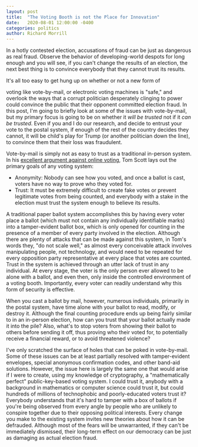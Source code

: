 ```yaml
---
layout: post
title:  "The Voting Booth is not the Place for Innovation"
date:   2020-08-01 12:00:00 -0400
categories: politics
author: Richard Morrill
---
```


In a hotly contested election, accusations of fraud can be just as dangerous as
real fraud.  Observe the behavior of developing-world despots for long enough
and you will see, if you can't change the results of an election, the next best
thing is to convince everybody that they cannot trust its results.
<!--more-->It's all too easy to get hung up on whether or not a new form of
voting like vote-by-mail, or electronic voting machines is "safe," and overlook
the ways that a corrupt politician desperately clinging to power could convince
the public that their opponent committed election fraud.  In this post, I'm
going to briefly look at some of the issues with vote-by-mail, but my primary
focus is going to be on whether it _will be trusted_ not if it _can be trusted_.
Even if you and I do our research, and decide to entrust your vote to the postal
system, if enough of the rest of the country decides they cannot, it will be
child's play for Trump (or another politician down the line), to convince them
that their loss was fraudulent.

Vote-by-mail is simply not as easy to trust as a traditional in-person system.
In his [excellent argument against online
voting](https://www.youtube.com/watch?v=w3_0x6oaDmI), Tom Scott lays out the
primary goals of any voting system:

- Anonymity: Nobody can see how you voted, and once a ballot is cast, voters
  have no way to prove who they voted for.
- Trust: It must be extremely difficult to create fake votes or prevent
  legitimate votes from being counted, and everybody with a stake in the
  election must trust the system enough to believe its results.

A traditional paper ballot system accomplishes this by having every voter place
a ballot (which must not contain any individually identifiable marks) into a
tamper-evident ballot box, which is only opened for counting in the presence of
a member of every party involved in the election.  Although there are plenty of
attacks that can be made against this system, in Tom's words they, "do not scale
well," as almost every conceivable attack involves manipulating people, not
technology, and would need to be repeated for every opposition party
representative at every place that votes are counted.  Trust in the system is
achieved through an utter lack of trust in any individual.  At every stage, the
voter is the only person ever allowed to be alone with a ballot, and even then,
only inside the controlled environment of a voting booth.  Importantly, every
voter can readily understand why this form of security is effective.

When you cast a ballot by mail, however, numerous individuals, primarily in the
postal system, have time alone with your ballot to read, modify, or destroy it.
Although the final counting procedure ends up being fairly similar to in an
in-person election, how can you trust that your ballot actually made it into the
pile?  Also, what's to stop voters from showing their ballot to others before
sending it off, thus proving who their voted for, to potentially receive a
financial reward, or to avoid threatened violence?

I've only scratched the surface of holes that can be poked in vote-by-mail. Some
of these issues can be at least partially resolved with tamper-evident
envelopes, special anonymous confirmation codes, and other band-aid solutions.
However, the issue here is largely the same one that would arise if I were to
create, using my knowledge of cryptography, a "mathematically perfect"
public-key-based voting system.  I could trust it, anybody with a background in
mathematics or computer science could trust it, but could hundreds of millions
of technophobic and poorly-educated voters trust it?  Everybody understands that
it's hard to tamper with a box of ballots if you're being observed from every
angle by people who are unlikely to conspire together due to their opposing
political interests.  Every change you make to the existing system invites new
theories about how it can be defrauded.  Although most of the fears will be
unwarranted, if they can't be immediately dismissed, their long-term effect on
our democracy can be just as damaging as actual election fraud.

